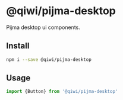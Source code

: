 # @qiwi/pijma-desktop

Pijma desktop ui components.

## Install
```bash
npm i --save @qiwi/pijma-desktop
```

## Usage
```javascript
import {Button} from '@qiwi/pijma-desktop'
```